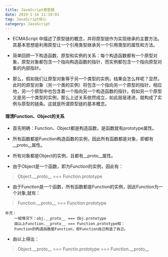 ```yaml
---
title: JavaScript原型链
date: 2019-1-16 11:39:01
tag: JavaScript核心
category: JavaScript
---
```

- ECMAScript 中描述了原型链的概念，并将原型链作为实现继承的主要方法。其基本思想是利用原型让一个引用类型继承另一个引用类型的属性和方法。

- 简单回顾一下构造函数、原型和实例的关系：每个构造函数都有一个原型对象，原型对象都包含一个指向构造函数的指针，而实例都包含一个指向原型对象的内部指针。

- 那么，假如我们让原型对象等于另一个类型的实例，结果会怎么样呢？显然，此时的原型对象（另一个类的实例）将包含一个指向另一个原型的指针，相应地，另一个原型中也包含着一个指向另一个构造函数的指针。假如另一个原型又是另一个类型的实例，那么上述关系依然成立，如此层层递进，就构成了实例与原型的链条。这就是所谓原型链的基本概念。



#### 理清Function、Object的关系

- 首先明确：Function、Object都是构造函数，是函数就有prototype属性。
- 所有函数都是Function构造函数的实例，因此所有函数都是对象，即都有\_\_proto__属性。
- 所有对象都是Object的实例，且都有\_\_proto__属性。

- 由于Object是一个函数，即为Function的实例，因此有：
> Object.\_\_proto__ === Function.prototype

- 由于Function是一个函数，所有函数都是Function的实例，因此Function为一个对象,就有：
> Function.\_\_proto__ === Function.prototype
```
补充：
    一般情况下：obj.__proto__ === Obj.prototype
    由以上Function.__proto__ === Function.prototype知：
    Function的构造函数是Function，即Function自己构造了自己。
```
- 由以上得出：
> Object.\_\_proto__ === Functin.prototype === Function.\_\_proto__